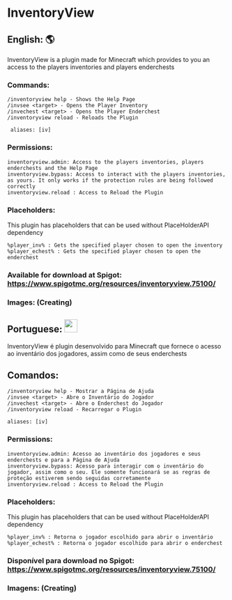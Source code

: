 # InventoryView
## English: :earth_americas:
InventoryView is a plugin made for Minecraft which provides to you an access to the players inventories and players enderchests

### Commands:
    /inventoryview help - Shows the Help Page
    /invsee <target> - Opens the Player Inventory
    /invechest <target> - Opens the Player Enderchest
    /inventoryview reload - Reloads the Plugin

     aliases: [iv]

### Permissions:
    inventoryview.admin: Access to the players inventories, players enderchests and the Help Page
    inventoryview.bypass: Access to interact with the players inventories, as yours. It only works if the protection rules are being followed correctly
    inventoryview.reload : Access to Reload the Plugin

### Placeholders:
This plugin has placeholders that can be used without PlaceHolderAPI dependency

    %player_inv% : Gets the specified player chosen to open the inventory
    %player_echest% : Gets the specified player chosen to open the enderchest

### Available for download at Spigot: https://www.spigotmc.org/resources/inventoryview.75100/

### Images: (Creating)

## Portuguese: <img src="https://github.com/GFelberg/Frozen/assets/41524430/4033b457-ed2c-4674-832e-06935c445f0c" width="30" height="30">
InventoryView é plugin desenvolvido para Minecraft que fornece o acesso ao inventário dos jogadores, assim como de seus enderchests

## Comandos:
    /inventoryview help - Mostrar a Página de Ajuda
    /invsee <target> - Abre o Inventário do Jogador
    /invechest <target> - Abre o Enderchest do Jogador
    /inventoryview reload - Recarregar o Plugin
    
    aliases: [iv]

### Permissions:
    inventoryview.admin: Acesso ao inventário dos jogadores e seus enderchests e para a Página de Ajuda
    inventoryview.bypass: Acesso para interagir com o inventário do jogador, assim como o seu. Ele somente funcionará se as regras de proteção estiverem sendo seguidas corretamente
    inventoryview.reload : Access to Reload the Plugin

### Placeholders:
This plugin has placeholders that can be used without PlaceHolderAPI dependency

    %player_inv% : Retorna o jogador escolhido para abrir o inventário
    %player_echest% : Retorna o jogador escolhido para abrir o enderchest

### Disponível para download no Spigot: https://www.spigotmc.org/resources/inventoryview.75100/
  
### Imagens: (Creating)  


